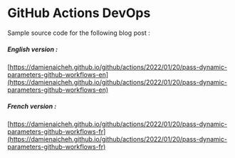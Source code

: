 # GitHub Actions DevOps

Sample source code for the following blog post :

##### English version :
[https://damienaicheh.github.io/github/actions/2022/01/20/pass-dynamic-parameters-github-workflows-en](https://damienaicheh.github.io/github/actions/2022/01/20/pass-dynamic-parameters-github-workflows-en)

##### French version :
[https://damienaicheh.github.io/github/actions/2022/01/20/pass-dynamic-parameters-github-workflows-fr](https://damienaicheh.github.io/github/actions/2022/01/20/pass-dynamic-parameters-github-workflows-fr)
